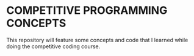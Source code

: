 # COMPETITIVE PROGRAMMING CONCEPTS
This repository will feature some concepts and code that I learned while doing the competitive coding course.